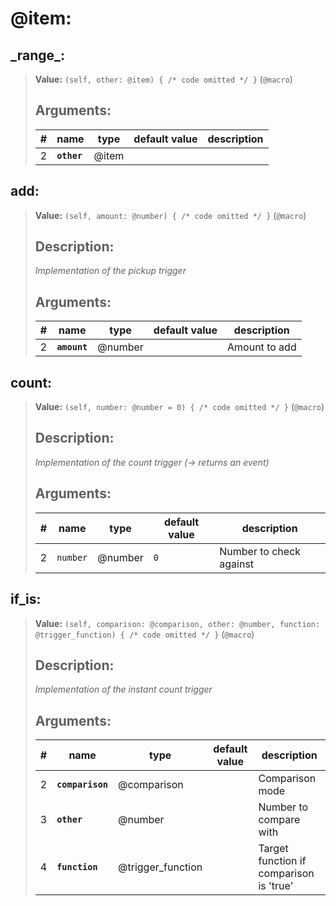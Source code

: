   

# **@item**: 
 
## **\_range\_**:

> **Value:** `(self, other: @item) { /* code omitted */ }` (`@macro`) 
>
>## Arguments:
>
>| # | name | type | default value | description |
>| - | ---- | ---- | ------------- | ----------- |
>| 2 | **`other`** | @item | | |
>  
>  
>

## **add**:

> **Value:** `(self, amount: @number) { /* code omitted */ }` (`@macro`) 
>
>## Description: 
> _Implementation of the pickup trigger_
>## Arguments:
>
>| # | name | type | default value | description |
>| - | ---- | ---- | ------------- | ----------- |
>| 2 | **`amount`** | @number | |Amount to add |
>  
>  
>

## **count**:

> **Value:** `(self, number: @number = 0) { /* code omitted */ }` (`@macro`) 
>
>## Description: 
> _Implementation of the count trigger (-> returns an event)_
>## Arguments:
>
>| # | name | type | default value | description |
>| - | ---- | ---- | ------------- | ----------- |
>| 2 | `number` | @number | `0` |Number to check against |
>  
>  
>

## **if\_is**:

> **Value:** `(self, comparison: @comparison, other: @number, function: @trigger_function) { /* code omitted */ }` (`@macro`) 
>
>## Description: 
> _Implementation of the instant count trigger_
>## Arguments:
>
>| # | name | type | default value | description |
>| - | ---- | ---- | ------------- | ----------- |
>| 2 | **`comparison`** | @comparison | |Comparison mode |
>  | 3 | **`other`** | @number | |Number to compare with |
>  | 4 | **`function`** | @trigger_function | |Target function if comparison is 'true' |
>  
>  
>
